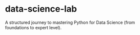 # data-science-lab
A structured journey to mastering Python for Data Science (from foundations to expert level).
